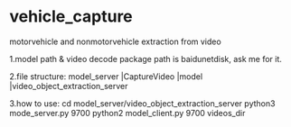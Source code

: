 # vehicle_capture
motorvehicle and nonmotorvehicle extraction from video

1.model path & video decode package path is baidunetdisk, ask me for it.

2.file structure:
model_server
    |CaptureVideo
    |model
    |video_object_extraction_server


3.how to use:
cd model_server/video_object_extraction_server
python3 mode_server.py 9700
python2 model_client.py 9700 videos_dir
